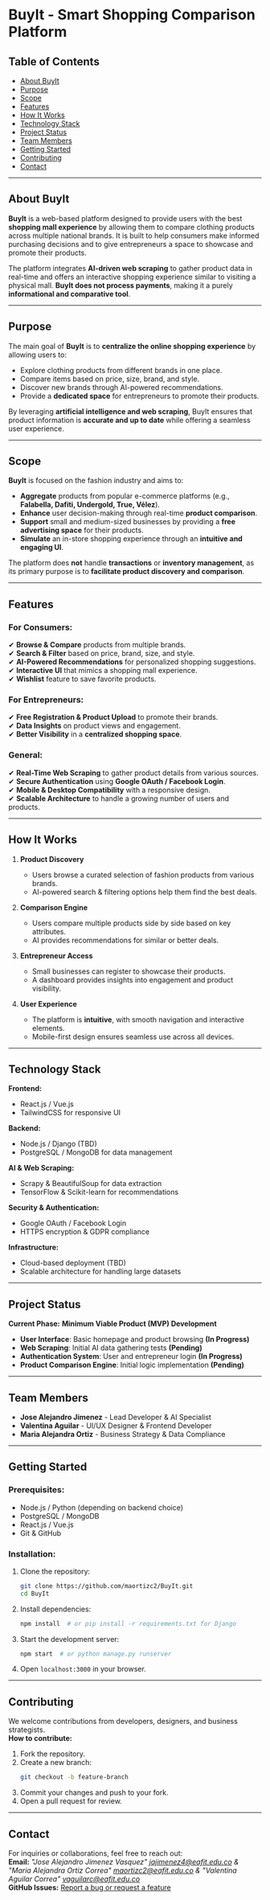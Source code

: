# BuyIt - Smart Shopping Comparison Platform

## Table of Contents
- [About BuyIt](#about-buyit)
- [Purpose](#purpose)
- [Scope](#scope)
- [Features](#features)
- [How It Works](#how-it-works)
- [Technology Stack](#technology-stack)
- [Project Status](#project-status)
- [Team Members](#team-members)
- [Getting Started](#getting-started)
- [Contributing](#contributing)
- [Contact](#contact)

---

## About BuyIt

**BuyIt** is a web-based platform designed to provide users with the best **shopping mall experience** by allowing them to compare clothing products across multiple national brands. It is built to help consumers make informed purchasing decisions and to give entrepreneurs a space to showcase and promote their products.

The platform integrates **AI-driven web scraping** to gather product data in real-time and offers an interactive shopping experience similar to visiting a physical mall. **BuyIt does not process payments**, making it a purely **informational and comparative tool**.

---

## Purpose

The main goal of **BuyIt** is to **centralize the online shopping experience** by allowing users to:
- Explore clothing products from different brands in one place.
- Compare items based on price, size, brand, and style.
- Discover new brands through AI-powered recommendations.
- Provide a **dedicated space** for entrepreneurs to promote their products.

By leveraging **artificial intelligence and web scraping**, BuyIt ensures that product information is **accurate and up to date** while offering a seamless user experience.

---

## Scope

**BuyIt** is focused on the fashion industry and aims to:
- **Aggregate** products from popular e-commerce platforms (e.g., **Falabella, Dafiti, Undergold, True, Vélez**).
- **Enhance** user decision-making through real-time **product comparison**.
- **Support** small and medium-sized businesses by providing a **free advertising space** for their products.
- **Simulate** an in-store shopping experience through an **intuitive and engaging UI**.

The platform does **not** handle **transactions** or **inventory management**, as its primary purpose is to **facilitate product discovery and comparison**.

---

## Features

### For Consumers:
✔ **Browse & Compare** products from multiple brands.  
✔ **Search & Filter** based on price, brand, size, and style.  
✔ **AI-Powered Recommendations** for personalized shopping suggestions.  
✔ **Interactive UI** that mimics a shopping mall experience.  
✔ **Wishlist** feature to save favorite products.  

### For Entrepreneurs:
✔ **Free Registration & Product Upload** to promote their brands.  
✔ **Data Insights** on product views and engagement.  
✔ **Better Visibility** in a **centralized shopping space**.  

### General:
✔ **Real-Time Web Scraping** to gather product details from various sources.  
✔ **Secure Authentication** using **Google OAuth / Facebook Login**.  
✔ **Mobile & Desktop Compatibility** with a responsive design.  
✔ **Scalable Architecture** to handle a growing number of users and products.  

---

## How It Works

1. **Product Discovery**  
   - Users browse a curated selection of fashion products from various brands.
   - AI-powered search & filtering options help them find the best deals.

2. **Comparison Engine**  
   - Users compare multiple products side by side based on key attributes.
   - AI provides recommendations for similar or better deals.

3. **Entrepreneur Access**  
   - Small businesses can register to showcase their products.
   - A dashboard provides insights into engagement and product visibility.

4. **User Experience**  
   - The platform is **intuitive**, with smooth navigation and interactive elements.
   - Mobile-first design ensures seamless use across all devices.

---

## Technology Stack

**Frontend:**  
- React.js / Vue.js  
- TailwindCSS for responsive UI  

**Backend:**  
- Node.js / Django (TBD)  
- PostgreSQL / MongoDB for data management  

**AI & Web Scraping:**  
- Scrapy & BeautifulSoup for data extraction  
- TensorFlow & Scikit-learn for recommendations  

**Security & Authentication:**  
- Google OAuth / Facebook Login  
- HTTPS encryption & GDPR compliance  

**Infrastructure:**  
- Cloud-based deployment (TBD)  
- Scalable architecture for handling large datasets  

---

## Project Status

**Current Phase:** **Minimum Viable Product (MVP) Development**  
- **User Interface**: Basic homepage and product browsing **(In Progress)**  
- **Web Scraping**: Initial AI data gathering tests **(Pending)**  
- **Authentication System**: User and entrepreneur login **(In Progress)**  
- **Product Comparison Engine**: Initial logic implementation **(Pending)**  

---

## Team Members

- **Jose Alejandro Jimenez** - Lead Developer & AI Specialist  
- **Valentina Aguilar** - UI/UX Designer & Frontend Developer  
- **Maria Alejandra Ortiz** - Business Strategy & Data Compliance  

---

## Getting Started

### Prerequisites:
- Node.js / Python (depending on backend choice)
- PostgreSQL / MongoDB
- React.js / Vue.js
- Git & GitHub

### Installation:
1. Clone the repository:
   ```sh
   git clone https://github.com/maortizc2/BuyIt.git
   cd BuyIt
   ```
2. Install dependencies:
   ```sh
   npm install  # or pip install -r requirements.txt for Django
   ```
3. Start the development server:
   ```sh
   npm start  # or python manage.py runserver
   ```
4. Open `localhost:3000` in your browser.

---

## Contributing

We welcome contributions from developers, designers, and business strategists.  
**How to contribute:**
1. Fork the repository.
2. Create a new branch:  
   ```sh
   git checkout -b feature-branch
   ```
3. Commit your changes and push to your fork.
4. Open a pull request for review.


---

## Contact

For inquiries or collaborations, feel free to reach out:  
**Email:** *"Jose Alejandro Jimenez Vasquez" <jajimenez4@eafit.edu.co> & "Maria Alejandra Ortiz Correa" <maortizc2@eafit.edu.co> & "Valentina Aguilar Correa" <vaguilarc@eafit.edu.co>*  
**GitHub Issues:** [Report a bug or request a feature](https://github.com/maortizc2/BuyIt/issues)  
